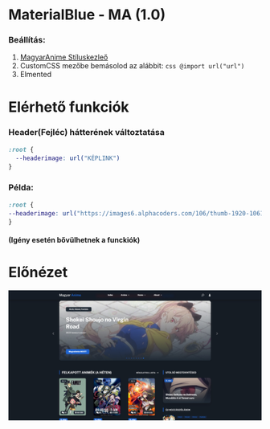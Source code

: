 # MaterialBlue - MA (1.0)

### Beállítás:
1. [MagyarAnime Stíluskezleő](https://magyaranime.hu/felhasznalo/customcss/)
2. CustomCSS mezőbe bemásolod az alábbit: ```css @import url("url")```
3. Elmented

# Elérhető funkciók
### Header(Fejléc) hátterének változtatása
```css
:root {
  --headerimage: url("KÉPLINK")
}
```
### Példa: 
```css
:root {
--headerimage: url("https://images6.alphacoders.com/106/thumb-1920-1061828.png");
}
```
#### (Igény esetén bővülhetnek a funckiók)

# Előnézet
![Preview](https://github.com/davdi1337/materialblue-ma/blob/master/images/preview.jpg)
